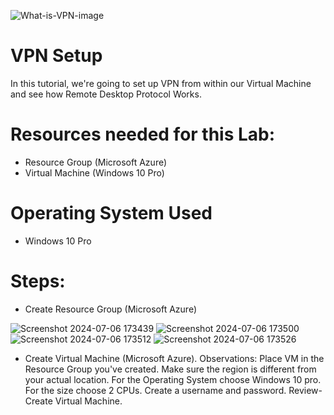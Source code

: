 ![What-is-VPN-image](https://github.com/erik-salgado/VPN-Setup/assets/173113320/06702375-9484-42cc-8e14-c5cee28e88be)

# VPN Setup
In this tutorial, we're going to set up VPN from within our Virtual Machine and see how Remote Desktop Protocol Works.

# Resources needed for this Lab:
- Resource Group (Microsoft Azure)
- Virtual Machine (Windows 10 Pro)

# Operating System Used
- Windows 10 Pro

# Steps:

- Create Resource Group (Microsoft Azure)

![Screenshot 2024-07-06 173439](https://github.com/erik-salgado/VPN-Setup/assets/173113320/2f288f5a-fb14-42ca-b8b9-a0c54c21c25b)
![Screenshot 2024-07-06 173500](https://github.com/erik-salgado/VPN-Setup/assets/173113320/f92d11cc-a148-4ced-a4fc-699ad65ebafe)
![Screenshot 2024-07-06 173512](https://github.com/erik-salgado/VPN-Setup/assets/173113320/4596b10d-a359-4229-8d27-0efa03fb4f7a)
![Screenshot 2024-07-06 173526](https://github.com/erik-salgado/VPN-Setup/assets/173113320/7c2f9e13-2b76-4767-9555-cbe06c105851)

- Create Virtual Machine (Microsoft Azure). Observations: Place VM in the Resource Group you've created. Make sure the region is different from your actual location. For the Operating System choose Windows 10 pro. For the size choose 2 CPUs. Create a username and password. Review-Create Virtual Machine.


